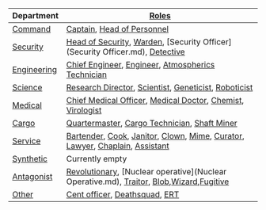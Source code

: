 | Department                          | [Roles](Roles.md)                                                        |
| ----------------------------------- | ------------------------------------------------------------ |
| [Command](Roles.md#command)         | [Captain](Captain.md), [Head of Personnel](HoP.md) |
| [Security](Roles.md#security)       | [Head of Security](Head-of-Security.md), [Warden](Warden.md), [Security Officer](Security Officer.md), [Detective](Detective.md) |
| [Engineering](Roles.md#engineering) | [Chief Engineer](Chief-Engineer.md), [Engineer](Engineer.md), [Atmospherics Technician](Atmospherics-Technician.md) |
| [Science](Roles.md#science)         | [Research Director](Research-Director.md), [Scientist](Scientist.md), [Geneticist](Geneticist.md), [Roboticist](Roboticist.md) |
| [Medical](Roles.md#medical)         | [Chief Medical Officer](Chief-Medical-Officer.md), [Medical Doctor](Medical-Doctor.md), [Chemist](Chemist.md), [Virologist](Virologist.md) |
| [Cargo](Roles.md#cargo)             | [Quartermaster](Quartermaster.md), [Cargo Technician](Cargo-Technician.md), [Shaft Miner](Shaft-Miner.md) |
| [Service](Roles.md#service)         | [Bartender](Bartender.md), [Cook](Cook.md), [Janitor](Janitor.md), [Clown](Clown.md), [Mime](Mime.md), [Curator](Curator.md), [Lawyer](Lawyer.md), [Chaplain](Chaplain.md), [Assistant](Assistant.md) |
| [Synthetic](Roles.md#synthetic)     | Currently empty |
| [Antagonist](Roles.md#antagonist)   | [Revolutionary](Cargonia.md), [Nuclear operative](Nuclear Operative.md), [Traitor](Traitor.md), [Blob](Blob.md),[Wizard](Wizard.md),[Fugitive](Fugitive.md) |
| [Other](Roles.md#other)             | [Cent officer](Central-Command-Officer.md), [Deathsquad](Death-Squad.md), [ERT](Emergency-Response-Team.md) |
